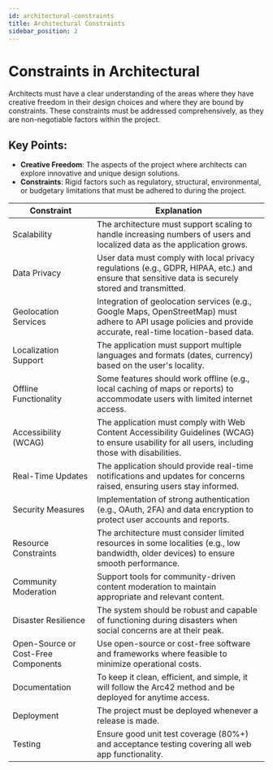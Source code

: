 ```yaml
---
id: architectural-constraints
title: Architectural Constraints
sidebar_position: 2
---
```


# Constraints in Architectural

Architects must have a clear understanding of the areas where they have creative freedom in their design choices and where they are bound by constraints. These constraints must be addressed comprehensively, as they are non-negotiable factors within the project.

## Key Points:
- **Creative Freedom**: The aspects of the project where architects can explore innovative and unique design solutions.
- **Constraints**: Rigid factors such as regulatory, structural, environmental, or budgetary limitations that must be adhered to during the project.

| Constraint                    | Explanation                                                                                                    |
|-------------------------------|----------------------------------------------------------------------------------------------------------------|
| Scalability                   | The architecture must support scaling to handle increasing numbers of users and localized data as the application grows. |
| Data Privacy                  | User data must comply with local privacy regulations (e.g., GDPR, HIPAA, etc.) and ensure that sensitive data is securely stored and transmitted. |
| Geolocation Services          | Integration of geolocation services (e.g., Google Maps, OpenStreetMap) must adhere to API usage policies and provide accurate, real-time location-based data. |
| Localization Support          | The application must support multiple languages and formats (dates, currency) based on the user's locality. |
| Offline Functionality         | Some features should work offline (e.g., local caching of maps or reports) to accommodate users with limited internet access. |
| Accessibility (WCAG)          | The application must comply with Web Content Accessibility Guidelines (WCAG) to ensure usability for all users, including those with disabilities. |
| Real-Time Updates             | The application should provide real-time notifications and updates for concerns raised, ensuring users stay informed. |
| Security Measures             | Implementation of strong authentication (e.g., OAuth, 2FA) and data encryption to protect user accounts and reports. |
| Resource Constraints          | The architecture must consider limited resources in some localities (e.g., low bandwidth, older devices) to ensure smooth performance. |
| Community Moderation          | Support tools for community-driven content moderation to maintain appropriate and relevant content. |
| Disaster Resilience           | The system should be robust and capable of functioning during disasters when social concerns are at their peak. |
| Open-Source or Cost-Free Components | Use open-source or cost-free software and frameworks where feasible to minimize operational costs. |
| Documentation                 | To keep it clean, efficient, and simple, it will follow the Arc42 method and be deployed for anytime access. |
| Deployment                    | The project must be deployed whenever a release is made.                                                       |
| Testing                       | Ensure good unit test coverage (80%+) and acceptance testing covering all web app functionality.                |



